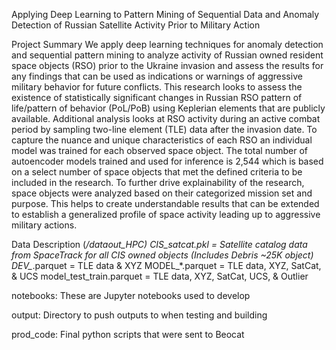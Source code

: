 Applying Deep Learning to Pattern Mining of Sequential Data and Anomaly Detection of Russian Satellite Activity Prior to Military Action 

Project Summary
We apply deep learning techniques for anomaly detection and sequential pattern mining to analyze activity of Russian owned resident space objects (RSO) prior to the Ukraine invasion and assess the results for any findings that can be used as indications or warnings of aggressive military behavior for future conflicts. This research looks to assess the existence of statistically significant changes in Russian RSO pattern of life/pattern of behavior (PoL/PoB) using Keplerian elements that are publicly available. Additional analysis looks at RSO activity during an active combat period by sampling two-line element (TLE) data after the invasion date. To capture the nuance and unique characteristics of each RSO an individual model was trained for each observed space object. The total number of autoencoder models trained and used for inference is 2,544 which is based on a select number of space objects that met the defined criteria to be included in the research. To further drive explainability of the research, space objects were analyzed based on their categorized mission set and purpose. This helps to create understandable results that can be extended to establish a generalized profile of space activity leading up to aggressive military actions.  

Data Description (*/dataout_HPC)
CIS_satcat.pkl = Satellite catalog data from SpaceTrack for all CIS owned objects (Includes Debris ~25K object)
DEV_*.parquet = TLE data & XYZ
MODEL_*.parquet = TLE data, XYZ, SatCat, & UCS
model_test_train.parquet = TLE data, XYZ, SatCat, UCS, & Outlier

notebooks: These are Jupyter notebooks used to develop

output: Directory to push outputs to when testing and building

prod_code: Final python scripts that were sent to Beocat
 



 
 
